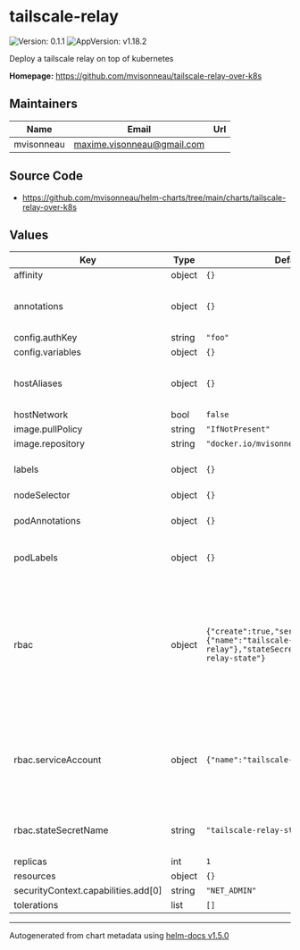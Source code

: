 # tailscale-relay

![Version: 0.1.1](https://img.shields.io/badge/Version-0.1.1-informational?style=flat-square) ![AppVersion: v1.18.2](https://img.shields.io/badge/AppVersion-v1.18.2-informational?style=flat-square)

Deploy a tailscale relay on top of kubernetes

**Homepage:** <https://github.com/mvisonneau/tailscale-relay-over-k8s>

## Maintainers

| Name | Email | Url |
| ---- | ------ | --- |
| mvisonneau | maxime.visonneau@gmail.com |  |

## Source Code

* <https://github.com/mvisonneau/helm-charts/tree/main/charts/tailscale-relay-over-k8s>

## Values

| Key | Type | Default | Description |
|-----|------|---------|-------------|
| affinity | object | `{}` |  |
| annotations | object | `{}` | Additional annotations to add to all resources |
| config.authKey | string | `"foo"` |  |
| config.variables | object | `{}` |  |
| hostAliases | object | `{}` | allows you to configure custom host aliases |
| hostNetwork | bool | `false` |  |
| image.pullPolicy | string | `"IfNotPresent"` |  |
| image.repository | string | `"docker.io/mvisonneau/tailscale"` |  |
| labels | object | `{}` | Additional labels to add to all resources |
| nodeSelector | object | `{}` |  |
| podAnnotations | object | `{}` | Additional annotations for the pods |
| podLabels | object | `{}` | Additional labels for the pods |
| rbac | object | `{"create":true,"serviceAccount":{"name":"tailscale-relay"},"stateSecretName":"tailscale-relay-state"}` | If your kubernetes cluster defined the pod security policy, then you need to enable this part, and define clusterRole based on your situation. |
| rbac.serviceAccount | object | `{"name":"tailscale-relay"}` | default name of serviceAccount is "default" if you don't define the name by yourself |
| rbac.stateSecretName | string | `"tailscale-relay-state"` | name of the secret in which tailscaled will store its state |
| replicas | int | `1` |  |
| resources | object | `{}` |  |
| securityContext.capabilities.add[0] | string | `"NET_ADMIN"` |  |
| tolerations | list | `[]` |  |

----------------------------------------------
Autogenerated from chart metadata using [helm-docs v1.5.0](https://github.com/norwoodj/helm-docs/releases/v1.5.0)
